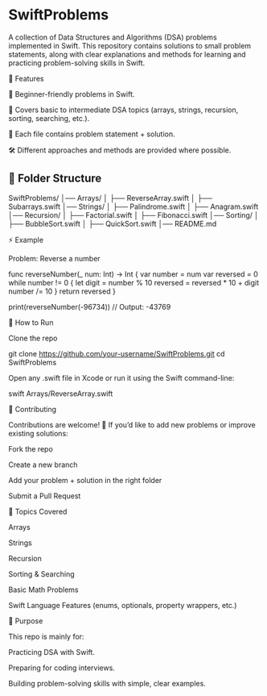 # SwiftProblems

A collection of Data Structures and Algorithms (DSA) problems implemented in Swift.
This repository contains solutions to small problem statements, along with clear explanations and methods for learning and practicing problem-solving skills in Swift.

📌 Features

🚀 Beginner-friendly problems in Swift.

🧩 Covers basic to intermediate DSA topics (arrays, strings, recursion, sorting, searching, etc.).

📖 Each file contains problem statement + solution.

🛠 Different approaches and methods are provided where possible.


## 📂 Folder Structure  

SwiftProblems/
│── Arrays/
│ ├── ReverseArray.swift
│ ├── Subarrays.swift
│── Strings/
│ ├── Palindrome.swift
│ ├── Anagram.swift
│── Recursion/
│ ├── Factorial.swift
│ ├── Fibonacci.swift
│── Sorting/
│ ├── BubbleSort.swift
│ ├── QuickSort.swift
│── README.md


⚡ Example

Problem: Reverse a number

func reverseNumber(_ num: Int) -> Int {
    var number = num
    var reversed = 0
    while number != 0 {
        let digit = number % 10
        reversed = reversed * 10 + digit
        number /= 10
    }
    return reversed
}

print(reverseNumber(-96734)) // Output: -43769


🎯 How to Run

Clone the repo

git clone https://github.com/your-username/SwiftProblems.git
cd SwiftProblems

Open any .swift file in Xcode or run it using the Swift command-line:

swift Arrays/ReverseArray.swift

📝 Contributing

Contributions are welcome! 🎉
If you’d like to add new problems or improve existing solutions:

Fork the repo

Create a new branch

Add your problem + solution in the right folder

Submit a Pull Request

📖 Topics Covered

Arrays

Strings

Recursion

Sorting & Searching

Basic Math Problems

Swift Language Features (enums, optionals, property wrappers, etc.)


📌 Purpose

This repo is mainly for:

Practicing DSA with Swift.

Preparing for coding interviews.

Building problem-solving skills with simple, clear examples.








